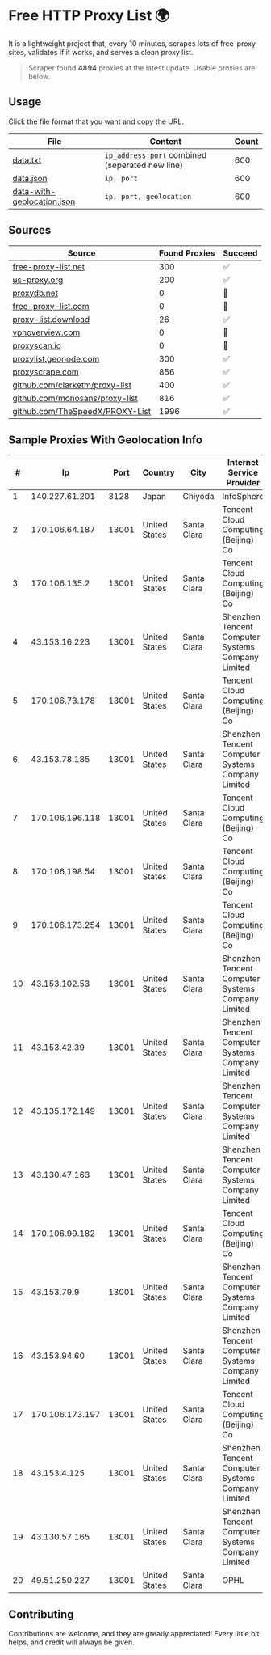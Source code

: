 
# Free HTTP Proxy List 🌍

It is a lightweight project that, every 10 minutes, scrapes lots of free-proxy sites, validates if it works, and serves a clean proxy list.


> Scraper found **4894** proxies at the latest update. Usable proxies are below.

## Usage

Click the file format that you want and copy the URL.


|File|Content|Count|
|----|-------|-----|
|[data.txt](https://raw.githubusercontent.com/themiralay/Proxy-List-World/master/data.txt)|`ip_address:port` combined (seperated new line)|600|
|[data.json](https://raw.githubusercontent.com/themiralay/Proxy-List-World/master/data.json)|`ip, port`|600|
|[data-with-geolocation.json](https://raw.githubusercontent.com/themiralay/Proxy-List-World/master/data-with-geolocation.json)|`ip, port, geolocation`|600|

## Sources

|Source|Found Proxies|Succeed|
|------|-------------|-------|
|[free-proxy-list.net](https://free-proxy-list.net)|300|✅|
|[us-proxy.org](https://www.us-proxy.org)|200|✅|
|[proxydb.net](http://proxydb.net)|0|🚫|
|[free-proxy-list.com](https://free-proxy-list.com/?page=&port=&type%5B%5D=http&type%5B%5D=https&up_time=0&search=Search)|0|🚫|
|[proxy-list.download](https://www.proxy-list.download/HTTP)|26|✅|
|[vpnoverview.com](https://vpnoverview.com/privacy/anonymous-browsing/free-proxy-servers)|0|🚫|
|[proxyscan.io](https://www.proxyscan.io)|0|🚫|
|[proxylist.geonode.com](https://proxylist.geonode.com/api/proxy-list?limit=300&page=1&sort_by=lastChecked&sort_type=desc&protocols=http,https)|300|✅|
|[proxyscrape.com](https://api.proxyscrape.com/v2/?request=displayproxies&protocol=http&timeout=10000&country=all&ssl=all&anonymity=all)|856|✅|
|[github.com/clarketm/proxy-list](https://raw.githubusercontent.com/clarketm/proxy-list/master/proxy-list-raw.txt)|400|✅|
|[github.com/monosans/proxy-list](https://raw.githubusercontent.com/monosans/proxy-list/main/proxies/http.txt)|816|✅|
|[github.com/TheSpeedX/PROXY-List](https://raw.githubusercontent.com/TheSpeedX/PROXY-List/master/http.txt)|1996|✅|


## Sample Proxies With Geolocation Info

|#|Ip|Port|Country|City|Internet Service Provider|
|-|--|----|-------|----|-------------------------|
|1|140.227.61.201|3128|Japan|Chiyoda|InfoSphere|
|2|170.106.64.187|13001|United States|Santa Clara|Tencent Cloud Computing (Beijing) Co|
|3|170.106.135.2|13001|United States|Santa Clara|Tencent Cloud Computing (Beijing) Co|
|4|43.153.16.223|13001|United States|Santa Clara|Shenzhen Tencent Computer Systems Company Limited|
|5|170.106.73.178|13001|United States|Santa Clara|Tencent Cloud Computing (Beijing) Co|
|6|43.153.78.185|13001|United States|Santa Clara|Shenzhen Tencent Computer Systems Company Limited|
|7|170.106.196.118|13001|United States|Santa Clara|Tencent Cloud Computing (Beijing) Co|
|8|170.106.198.54|13001|United States|Santa Clara|Tencent Cloud Computing (Beijing) Co|
|9|170.106.173.254|13001|United States|Santa Clara|Tencent Cloud Computing (Beijing) Co|
|10|43.153.102.53|13001|United States|Santa Clara|Shenzhen Tencent Computer Systems Company Limited|
|11|43.153.42.39|13001|United States|Santa Clara|Shenzhen Tencent Computer Systems Company Limited|
|12|43.135.172.149|13001|United States|Santa Clara|Shenzhen Tencent Computer Systems Company Limited|
|13|43.130.47.163|13001|United States|Santa Clara|Shenzhen Tencent Computer Systems Company Limited|
|14|170.106.99.182|13001|United States|Santa Clara|Tencent Cloud Computing (Beijing) Co|
|15|43.153.79.9|13001|United States|Santa Clara|Shenzhen Tencent Computer Systems Company Limited|
|16|43.153.94.60|13001|United States|Santa Clara|Shenzhen Tencent Computer Systems Company Limited|
|17|170.106.173.197|13001|United States|Santa Clara|Tencent Cloud Computing (Beijing) Co|
|18|43.153.4.125|13001|United States|Santa Clara|Shenzhen Tencent Computer Systems Company Limited|
|19|43.130.57.165|13001|United States|Santa Clara|Shenzhen Tencent Computer Systems Company Limited|
|20|49.51.250.227|13001|United States|Santa Clara|OPHL|



## Contributing

Contributions are welcome, and they are greatly appreciated! Every
little bit helps, and credit will always be given.

